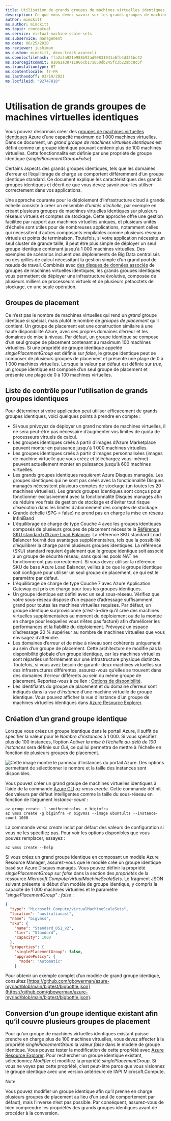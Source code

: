 ```yaml
---
title: Utilisation de grands groupes de machines virtuelles identiques Azure
description: Ce que vous devez savoir sur les grands groupes de machines virtuelles identiques Azure pour les utiliser dans votre application.
author: mimckitt
ms.author: mimckitt
ms.topic: conceptual
ms.service: virtual-machine-scale-sets
ms.subservice: management
ms.date: 06/25/2020
ms.reviewer: jushiman
ms.custom: mimckitt, devx-track-azurecli
ms.openlocfilehash: ffa2a3a921e988b92ad90831041a6fb4d321bc42
ms.sourcegitcommit: 910a1a38711966cb171050db245fc3b22abc8c5f
ms.translationtype: HT
ms.contentlocale: fr-FR
ms.lasthandoff: 03/19/2021
ms.locfileid: "92747810"
---
```

# <a name="working-with-large-virtual-machine-scale-sets"></a>Utilisation de grands groupes de machines virtuelles identiques
Vous pouvez désormais créer des [groupes de machines virtuelles identiques](./index.yml) Azure d’une capacité maximum de 1 000 machines virtuelles. Dans ce document, un _grand groupe de machines virtuelles identiques_ est défini comme un groupe identique pouvant contenir plus de 100 machines virtuelles. Cette fonctionnalité est définie par une propriété de groupe identique (_singlePlacementGroup=False_). 

Certains aspects des grands groupes identiques, tels que les domaines d’erreur et l’équilibrage de charge se comportent différemment d’un groupe identique standard. Ce document explique les caractéristiques des grands groupes identiques et décrit ce que vous devez savoir pour les utiliser correctement dans vos applications. 

Une approche courante pour le déploiement d’infrastructure cloud à grande échelle consiste à créer un ensemble d’_unités d’échelle_, par exemple en créant plusieurs groupes de machines virtuelles identiques sur plusieurs réseaux virtuels et comptes de stockage. Cette approche offre une gestion facilitée par rapport aux machines virtuelles uniques, et plusieurs unités d’échelle sont utiles pour de nombreuses applications, notamment celles qui nécessitent d’autres composants empilables comme plusieurs réseaux virtuels et points de terminaison. Toutefois, si votre application nécessite un seul cluster de grande taille, il peut être plus simple de déployer un seul groupe identique contenant jusqu’à 1 000 machines virtuelles. Des exemples de scénarios incluent des déploiements de Big Data centralisés ou des grilles de calcul nécessitant la gestion simple d’un grand pool de nœuds de travail. Combinés avec [des disques de données associés](virtual-machine-scale-sets-attached-disks.md) de groupes de machines virtuelles identiques, les grands groupes identiques vous permettent de déployer une infrastructure évolutive, composée de plusieurs milliers de processeurs virtuels et de plusieurs pétaoctets de stockage, en une seule opération.

## <a name="placement-groups"></a>Groupes de placement 
Ce n’est pas le nombre de machines virtuelles qui rend un _grand_ groupe identique si spécial, mais plutôt le nombre de _groupes de placement_ qu’il contient. Un groupe de placement est une construction similaire à une haute disponibilité Azure, avec ses propres domaines d’erreur et les domaines de mise à niveau. Par défaut, un groupe identique se compose d’un seul groupe de placement contenant au maximum 100 machines virtuelles. Si une propriété de groupe identique appelée _singlePlacementGroup_ est définie sur _false_, le groupe identique peut se composer de plusieurs groupes de placement et présente une plage de 0 à 1 000 machines virtuelles. Lorsque la valeur par défaut est définie sur _true_, un groupe identique est composé d’un seul groupe de placement et présente une plage de 0 à 100 machines virtuelles.

## <a name="checklist-for-using-large-scale-sets"></a>Liste de contrôle pour l’utilisation de grands groupes identiques
Pour déterminer si votre application peut utiliser efficacement de grands groupes identiques, voici quelques points à prendre en compte :

- Si vous prévoyez de déployer un grand nombre de machines virtuelles, il ne sera peut-être pas nécessaire d’augmenter vos limites de quota de processeurs virtuels de calcul. 
- Les groupes identiques créés à partir d’images d’Azure Marketplace peuvent monter en puissance jusqu'à 1 000 machines virtuelles.
- Les groupes identiques créés à partir d’images personnalisées (images de machine virtuelle que vous créez et téléchargez vous-même) peuvent actuellement monter en puissance jusqu’à 600 machines virtuelles.
- Les grands groupes identiques requièrent Azure Disques managés. Les groupes identiques qui ne sont pas créés avec la fonctionnalité Disques managés nécessitent plusieurs comptes de stockage (un toutes les 20 machines virtuelles). Les grands groupes identiques sont conçus pour fonctionner exclusivement avec la fonctionnalité Disques managés afin de réduire vos frais de gestion de stockage et d’éviter tout risque d’exécution dans les limites d’abonnement des comptes de stockage. 
- Grande échelle (SPG = false) ne prend pas en charge la mise en réseau InfiniBand
- L’équilibrage de charge de type Couche 4 avec les groupes identiques composés de plusieurs groupes de placement nécessite la [Référence SKU standard d’Azure Load Balancer](../load-balancer/load-balancer-overview.md). La référence SKU standard Load Balancer fournit des avantages supplémentaires, tels que la possibilité d’équilibrer la charge parmi plusieurs groupes identiques. La référence (SKU) standard requiert également que le groupe identique soit associé à un groupe de sécurité réseau, sans quoi les pools NAT ne fonctionneront pas correctement. Si vous devez utiliser la référence SKU de base Azure Load Balancer, veillez à ce que le groupe identique soit configuré pour utiliser un seul groupe de placement, ce qui est le paramètre par défaut.
- L’équilibrage de charge de type Couche 7 avec Azure Application Gateway est pris en charge pour tous les groupes identiques.
- Un groupe identique est défini avec un seul sous-réseau. Vérifiez que votre sous-réseau dispose d’un espace d’adressage suffisamment grand pour toutes les machines virtuelles requises. Par défaut, un groupe identique surprovisionne (c’est-à-dire qu’il crée des machines virtuelles supplémentaires au moment du déploiement ou de la montée en charge pour lesquelles vous n’êtes pas facturé) afin d’améliorer les performances et la fiabilité du déploiement. Prévoyez un espace d’adressage 20 % supérieur au nombre de machines virtuelles que vous envisagez d’atteindre.
- Les domaines d’erreur et de mise à niveau sont cohérents uniquement au sein d’un groupe de placement. Cette architecture ne modifie pas la disponibilité globale d’un groupe identique, car les machines virtuelles sont réparties uniformément sur une infrastructure physique distincte. Toutefois, si vous avez besoin de garantir deux machines virtuelles sur des infrastructures différentes, assurez-vous qu’elles se trouvent dans des domaines d’erreur différents au sein du même groupe de placement. Reportez-vous à ce lien : [Options de disponibilité](../virtual-machines/availability.md). 
- Les identifiants du groupe de placement et du domaine d’erreur sont indiqués dans la _vue d’instance_ d’une machine virtuelle de groupe identique. Vous pouvez afficher la vue d’instance d’un groupe de machines virtuelles identiques dans [Azure Resource Explorer](https://resources.azure.com/).

## <a name="creating-a-large-scale-set"></a>Création d’un grand groupe identique
Lorsque vous créez un groupe identique dans le portail Azure, il suffit de spécifier la valeur pour le *Nombre d’instances* à 1 000. Si vous spécifiez plus de 100 instances, l’option *Activer la mise à l’échelle au-delà de 100 instances* sera définie sur *Oui*, ce qui lui permettra de mettre à l’échelle en fonction de plusieurs groupes de placement. 

![Cette image montre le panneau d’instances du portail Azure. Des options permettant de sélectionner le nombre et la taille des instances sont disponibles.](./media/virtual-machine-scale-sets-placement-groups/portal-large-scale.png)

Vous pouvez créer un grand groupe de machines virtuelles identiques à l’aide de la commande [Azure CLI](https://github.com/Azure/azure-cli) _az vmss create_. Cette commande définit des valeurs par défaut intelligentes comme la taille du sous-réseau en fonction de l’argument _instance-count_ :

```azurecli
az group create -l southcentralus -n biginfra
az vmss create -g biginfra -n bigvmss --image ubuntults --instance-count 1000
```

La commande _vmss create_ inclut par défaut des valeurs de configuration si vous ne les spécifiez pas. Pour voir les options disponibles que vous pouvez remplacer, essayez :

```azurecli
az vmss create --help
```

Si vous créez un grand groupe identique en composant un modèle Azure Resource Manager, assurez-vous que le modèle crée un groupe identique basé sur Azure Disques managés. Vous pouvez définir la propriété _singlePlacementGroup_ sur _false_ dans la section des _propriétés_ de la ressource _Microsoft.Compute/virtualMachineScaleSets_. Le fragment JSON suivant présente le début d’un modèle de groupe identique, y compris la capacité de 1 000 machines virtuelles et le paramètre _"singlePlacementGroup" : false_ :

```json
{
  "type": "Microsoft.Compute/virtualMachineScaleSets",
  "location": "australiaeast",
  "name": "bigvmss",
  "sku": {
    "name": "Standard_DS1_v2",
    "tier": "Standard",
    "capacity": 1000
  },
  "properties": {
    "singlePlacementGroup": false,
    "upgradePolicy": {
      "mode": "Automatic"
    }
```

Pour obtenir un exemple complet d’un modèle de grand groupe identique, consultez [https://github.com/gbowerman/azure-myriad/blob/main/bigtest/bigbottle.json](https://github.com/gbowerman/azure-myriad/blob/main/bigtest/bigbottle.json).

## <a name="converting-an-existing-scale-set-to-span-multiple-placement-groups"></a>Conversion d’un groupe identique existant afin qu’il couvre plusieurs groupes de placement
Pour qu’un groupe de machines virtuelles identiques existant puisse prendre en charge plus de 100 machines virtuelles, vous devez affecter à la propriété _singlePlacementGroup_ la valeur _false_ dans le modèle de groupe identique. Vous pouvez tester la modification de cette propriété avec [Azure Resource Explorer](https://resources.azure.com/). Pour rechercher un groupe identique existant, sélectionnez _Modifier_ et modifiez la propriété _singlePlacementGroup_. Si vous ne voyez pas cette propriété, c’est peut-être parce que vous visionnez le groupe identique avec une version antérieure de l’API Microsoft.Compute.

> [!NOTE]
> Vous pouvez modifier un groupe identique afin qu’il prenne en charge plusieurs groupes de placement au lieu d’un seul (le comportement par défaut), mais l’inverse n’est pas possible. Par conséquent, assurez-vous de bien comprendre les propriétés des grands groupes identiques avant de procéder à la conversion.
